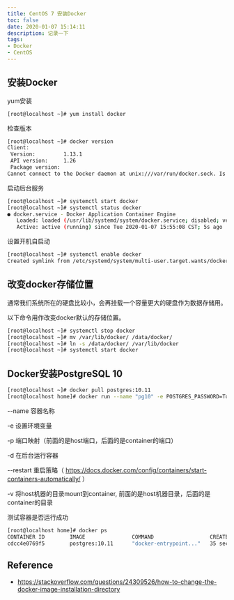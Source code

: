 ```yaml
---
title: CentOS 7 安装Docker
toc: false
date: 2020-01-07 15:14:11
description: 记录一下
tags:
- Docker
- CentOS
---
```


## 安装Docker

yum安装

```bash
[root@localhost ~]# yum install docker
```

检查版本

```bash
[root@localhost ~]# docker version
Client:
 Version:         1.13.1
 API version:     1.26
 Package version: 
Cannot connect to the Docker daemon at unix:///var/run/docker.sock. Is the docker daemon running?
```

启动后台服务

```bash
[root@localhost ~]# systemctl start docker
[root@localhost ~]# systemctl status docker
● docker.service - Docker Application Container Engine
   Loaded: loaded (/usr/lib/systemd/system/docker.service; disabled; vendor preset: disabled)
   Active: active (running) since Tue 2020-01-07 15:55:08 CST; 5s ago
```

设置开机自启动

```bash
[root@localhost ~]# systemctl enable docker
Created symlink from /etc/systemd/system/multi-user.target.wants/docker.service to /usr/lib/systemd/system/docker.service.
```

## 改变docker存储位置

通常我们系统所在的硬盘比较小，会再挂载一个容量更大的硬盘作为数据存储用。

以下命令用作改变docker默认的存储位置。

```bash
[root@localhost ~]# systemctl stop docker
[root@localhost ~]# mv /var/lib/docker/ /data/docker/
[root@localhost ~]# ln -s /data/docker/ /var/lib/docker
[root@localhost ~]# systemctl start docker
```

## Docker安装PostgreSQL 10

```bash
[root@localhost ~]# docker pull postgres:10.11
[root@localhost home]# docker run --name "pg10" -e POSTGRES_PASSWORD=TopLinker0510 -p 5432:5432 -d --restart "unless-stopped" -v /home/data/pgdata:/var/lib/postgresql/data postgres:10.11
```

--name 容器名称

-e 设置环境变量

-p 端口映射（前面的是host端口，后面的是container的端口）

-d 在后台运行容器

--restart 重启策略（ https://docs.docker.com/config/containers/start-containers-automatically/ ）

-v  将host机器的目录mount到container, 前面的是host机器目录，后面的是container的目录

测试容器是否运行成功

```bash
[root@localhost home]# docker ps
CONTAINER ID        IMAGE               COMMAND                  CREATED             STATUS              PORTS                    NAMES
cdcc4e0769f5        postgres:10.11      "docker-entrypoint..."   35 seconds ago      Up 34 seconds       0.0.0.0:5432->5432/tcp   pg10
```

## Reference

-  https://stackoverflow.com/questions/24309526/how-to-change-the-docker-image-installation-directory 